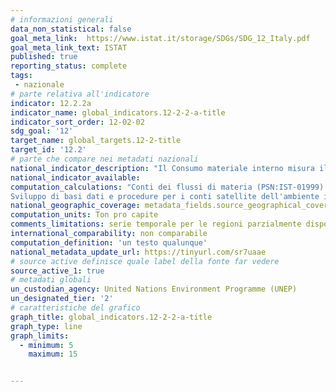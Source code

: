 ```yaml
---
# informazioni generali
data_non_statistical: false
goal_meta_link:  https://www.istat.it/storage/SDGs/SDG_12_Italy.pdf
goal_meta_link_text: ISTAT
published: true
reporting_status: complete
tags:
 - nazionale
# parte relativa all'indicatore
indicator: 12.2.2a
indicator_name: global_indicators.12-2-2-a-title
indicator_sort_order: 12-02-02
sdg_goal: '12'
target_name: global_targets.12-2-title
target_id: '12.2'
# parte che compare nei metadati nazionali
national_indicator_description: "Il Consumo materiale interno misura il consumo apparente di risorse materiali di una economia, pari alla quantità di materiali che in un anno vengono utilizzati dal sistema socioeconomico. L'indicatore e calcolato come somma tra l'Estrazione interna di materiali utilizzati (la quantità di biomasse, minerali non energetici e combustibili fossili estratte e avviate alla trasformazione) e il saldo della Bilancia commerciale fisica, corrispondente agli Input diretti di materiali dall'estero meno gli Output diretti di materiali verso l'estero."
national_indicator_available:
computation_calculations: "Conti dei flussi di materia (PSN:IST-01999)
Sviluppo di basi dati e procedure per i conti satellite dell'ambiente in termini fisici a livello regionale (PSN:IST-02716)"
national_geographic_coverage: metadata_fields.source_geographical_coverage_1
computation_units: Ton pro capite
comments_limitations: serie temporale per le regioni parzialmente disponibile
international_comparability: non comparabile
computation_definition: 'un testo qualunque'
national_metadata_update_url: https://tinyurl.com/sr7uaae
# source active definisce quale label della fonte far vedere
source_active_1: true
# metadati globali
un_custodian_agency: United Nations Environment Programme (UNEP)
un_designated_tier: '2'
# caratteristiche del grafico
graph_title: global_indicators.12-2-2-a-title
graph_type: line
graph_limits:
  - minimum: 5
    maximum: 15


---
```

